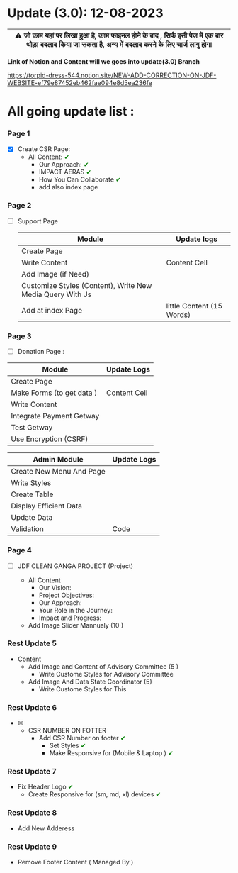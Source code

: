 # Update (3.0): 12-08-2023
 | :warning: जो काम यहां पर लिखा हुआ है, काम फाइनल होने के बाद , सिर्फ इसी पेज में एक बार थोड़ा बदलाव किया जा सकता है, अन्य में बदलाव करने के लिए चार्ज लागु होगा |
| --- |


**Link of Notion and Content will we goes into update(3.0) Branch**

https://torpid-dress-544.notion.site/NEW-ADD-CORRECTION-ON-JDF-WEBSITE-ef79e87452eb462fae094e8d5ea236fe

# All going update list :
 ### Page 1
 - [x] Create CSR Page:
   * All Content: <span style="color:green;">&#10004;</span>
       * Our Approach: <span style="color:green;">&#10004;</span>
       * IMPACT AERAS <span style="color:green;">&#10004;</span>
       * How You Can Collaborate <span style="color:green;">&#10004;</span>
       * add also index page


### Page 2
 - [ ] Support Page
       
    Module   | Update logs
   ------------- | -------------
   Create Page   | 
   Write Content | Content Cell
   Add Image (if Need) |
   Customize Styles (Content), Write New Media Query With Js |
   Add at index Page | little Content (15 Words) 
 


### Page 3  
 - [ ] Donation Page :

Module  | Update Logs
------------- | -------------
Create Page    | 
 Make Forms (to get data )  | Content Cell
 Write Content |  
 Integrate Payment Getway | 
 Test Getway | 
 Use Encryption (CSRF) |  
 
 Admin Module| Update Logs
 ------------ | ----------
 Create New Menu And Page | 
 Write Styles | 
 Create Table | 
 Display Efficient Data | 
 Update Data | 
 Validation | Code 
 

### Page 4
 - [ ] JDF CLEAN GANGA PROJECT (Project)

   * All Content
     * Our Vision:
     * Project Objectives:
     * Our Approach:
     * Your Role in the Journey:
     * Impact and Progress:
   * Add Image Slider Mannualy (10 )

       
### Rest Update 5
   * Content
       * Add Image and Content of Advisory Committee (5 )
          * Write Custome Styles for Advisory Committee
        * Add Image And Data State Coordinator (5)
           * Write Custome Styles for This

### Rest Update 6
- [x] * CSR NUMBER ON FOTTER
    * Add CSR Number on footer <span style="color:green;">&#10004;</span>
       * Set Styles <span style="color:green;">&#10004;</span>
       * Make Responsive for (Mobile & Laptop ) <span style="color:green;">&#10004;</span>

### Rest Update 7 
 * Fix Header Logo <span style="color:green;">&#10004;</span>
   * Create Responsive for (sm, md, xl) devices <span style="color:green;">&#10004;</span>

### Rest Update 8 
 * Add New Adderess

### Rest Update 9 
   * Remove Footer Content ( Managed By )
   
